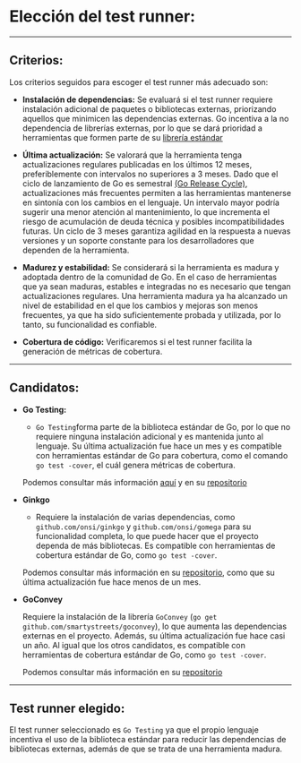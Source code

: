 # Elección del test runner:

---

## Criterios:

Los criterios seguidos para escoger el test runner más adecuado son:

- **Instalación de dependencias:** Se evaluará si el test runner requiere instalación adicional de paquetes o bibliotecas externas, priorizando aquellos que minimicen las dependencias externas. Go incentiva a la no dependencia de librerías externas, por lo que se dará prioridad a herramientas que formen parte de su [librería estándar](https://pkg.go.dev/std)

- **Última actualización:** Se valorará que la herramienta tenga actualizaciones regulares publicadas en los últimos 12 meses, preferiblemente con intervalos no superiores a 3 meses. Dado que el ciclo de lanzamiento de Go es semestral [(Go Release Cycle)](https://go.dev/wiki/Go-Release-Cycle#:~:text=Go%20is%20released%20every%20six,polishing%20called%20the%20release%20freeze.), actualizaciones más frecuentes permiten a las herramientas mantenerse en sintonía con los cambios en el lenguaje. Un intervalo mayor podría sugerir una menor atención al mantenimiento, lo que incrementa el riesgo de acumulación de deuda técnica y posibles incompatibilidades futuras. Un ciclo de 3 meses garantiza agilidad en la respuesta a nuevas versiones y un soporte constante para los desarrolladores que dependen de la herramienta.

- **Madurez y estabilidad:** Se considerará si la herramienta es madura y adoptada dentro de la comunidad de Go. En el caso de herramientas que ya sean maduras, estables e integradas no es necesario que tengan actualizaciones regulares. Una herramienta madura ya ha alcanzado un nivel de estabilidad en el que los cambios y mejoras son menos frecuentes, ya que ha sido suficientemente probada y utilizada, por lo tanto, su funcionalidad es confiable.

- **Cobertura de código:** Verificaremos si el test runner facilita la generación de métricas de cobertura.

---

## Candidatos:

- **Go Testing:** 
	- `Go Testing`forma parte de la biblioteca estándar de Go, por lo que no requiere ninguna instalación adicional y es mantenida junto al lenguaje. Su última actualización fue hace un mes y es compatible con herramientas estándar de Go para cobertura, como el comando `go test -cover`, el cuál genera métricas de cobertura.

	Podemos consultar más información [aquí](https://pkg.go.dev/testing) y en su [repositorio](https://github.com/golang/go/blob/master/src/testing/testing.go)
	
 
- **Ginkgo**
	- Requiere la instalación de varias dependencias, como `github.com/onsi/ginkgo` y `github.com/onsi/gomega` para su funcionalidad completa, lo que puede hacer que el proyecto dependa de más bibliotecas. Es compatible con herramientas de cobertura estándar de Go, como `go test -cover`. 
	  
	Podemos consultar más información en su [repositorio](https://github.com/onsi/ginkgo), como que su última actualización fue hace menos de un mes.


- **GoConvey**
	
	Requiere la instalación de la librería `GoConvey` (`go get github.com/smartystreets/goconvey`), lo que aumenta las dependencias externas en el proyecto. Además, su última actualización fue hace casi un año. Al igual que los otros candidatos, es compatible con herramientas de cobertura estándar de Go, como `go test -cover`. 
	  
	Podemos consultar más información en su [repositorio](https://github.com/smartystreets/goconvey)
	
---

## Test runner elegido:

El test runner seleccionado es `Go Testing` ya que el propio lenguaje incentiva el uso de la biblioteca estándar para reducir las dependencias de bibliotecas externas, además de que se trata de una herramienta madura. 


